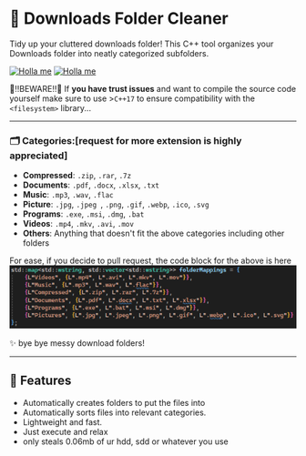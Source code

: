 # 📂 Downloads Folder Cleaner 
Tidy up your cluttered downloads folder! This C++ tool organizes your Downloads folder into neatly categorized subfolders.

[![Holla me](https://img.shields.io/badge/Holla%20Me%20At%20Discord-%237289DA.svg?style=for-the-badge&logo=discord&logoColor=white)](https://discord.gg/NR29BGtFpJ)
[![Holla me](https://img.shields.io/badge/Holla%20Me%20At%20Telegram-0088CC?style=for-the-badge&logo=telegram&logoColor=white)](https://t.me/your-telegram-link)

🚨‼️BEWARE‼️🚨
If **you have trust issues** and want to compile the source code yourself make sure to use >`C++17` to ensure compatibility with the `<filesystem>` library...

---
### 🗂 Categories:[request for more extension is highly appreciated]
- **Compressed**: `.zip`, `.rar`, `.7z`
- **Documents**: `.pdf`, `.docx`, `.xlsx`, `.txt`  
- **Music**: `.mp3`, `.wav`, `.flac`
- **Picture**: `.jpg`, `.jpeg `, `.png`, `.gif`, `.webp`, `.ico`, `.svg`
- **Programs**: `.exe`, `.msi`, `.dmg`, `.bat`
- **Videos**: `.mp4`, `.mkv`, `.avi`,  `.mov`
- **Others**: Anything that doesn't fit the above categories including other folders 

For ease, if you decide to pull request, the code block for the above is here
![Folder Mappings](ReadMeImages/folderMappings.png)



✨ bye bye messy download folders!  

---

## 🚀 Features
- Automatically creates folders to put the files into
- Automatically sorts files into relevant categories.  
- Lightweight and fast.  
- Just execute and relax  
- only steals 0.06mb of ur hdd, sdd or whatever you use 



